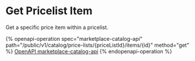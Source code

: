 # Get Pricelist Item

Get a specific price item within a pricelist.

{% openapi-operation spec="marketplace-catalog-api" path="/public/v1/catalog/price-lists/{priceListId}/items/{id}" method="get" %}
[OpenAPI marketplace-catalog-api](https://api.platform.softwareone.com/public/v1/catalog/openapi.json)
{% endopenapi-operation %}
